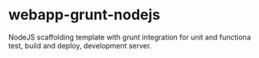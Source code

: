 # webapp-grunt-nodejs
NodeJS scaffolding template with grunt integration for unit and functiona test, build and deploy, development server.
